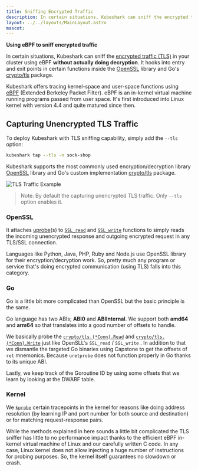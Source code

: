 ```yaml
---
title: Sniffing Encrypted Traffic
description: In certain situations, Kubeshark can sniff the encrypted traffic (TLS) in your cluster using eBPF without actually doing decryption.
layout: ../../layouts/MainLayout.astro
mascot:
---
```


**Using eBPF to sniff encrypted traffic**

In certain situations, Kubeshark can sniff the [encrypted traffic (TLS)](https://en.wikipedia.org/wiki/Transport_Layer_Security) in your cluster using eBPF **without actually doing decryption**. It hooks into entry and exit points in certain functions inside the [OpenSSL](https://www.openssl.org/) library and Go's [crypto/tls](https://pkg.go.dev/crypto/tls) package.

Kubeshark offers tracing kernel-space and user-space functions using [eBPF](https://prototype-kernel.readthedocs.io/en/latest/bpf/) (Extended Berkeley Packet Filter). eBPF is an in-kernel virtual machine running programs passed from user space. It's first introduced into
Linux kernel with version 4.4 and quite matured since then.

## Capturing Unencrypted TLS Traffic

To deploy Kubeshark with TLS sniffing capability, simply add the `--tls` option:

```bash
kubeshark tap --tls -n sock-shop
```

Kubeshark supports the most commonly used encryption/decryption
library [OpenSSL](https://www.openssl.org/) library and Go's custom implementation [crypto/tls](https://pkg.go.dev/crypto/tls) package.

![TLS Traffic Example](/tls_traffic.png)

> Note: By default the capturing unencrypted TLS traffic. Only `--tls` option enables it.

### OpenSSL

It attaches [uprobe](https://docs.kernel.org/trace/uprobetracer.html)(s)
to [`SSL_read`](https://www.openssl.org/docs/man1.1.1/man3/SSL_read.html) and [`SSL_write`](https://www.openssl.org/docs/man1.1.1/man3/SSL_write.html)
functions to simply reads the incoming unencrypted response and outgoing encrypted request in any TLS/SSL connection.

Languages like Python, Java, PHP, Ruby and Node.js use OpenSSL library for their encryption/decryption work. So, pretty
much any program or service that's doing encrypted communication (using TLS) falls into this category.

### Go

Go is a little bit more complicated than OpenSSL but the basic principle is the same.

Go language has two ABIs; **ABI0** and **ABIInternal**. We support both **amd64** and **arm64** so that translates into
a good number of offsets to handle.

We basically probe the [`crypto/tls.(*Conn).Read`](https://github.com/golang/go/blob/go1.17.6/src/crypto/tls/conn.go#L1263) and
[`crypto/tls.(*Conn).Write`](https://github.com/golang/go/blob/go1.17.6/src/crypto/tls/conn.go#L1099) just like OpenSLL's `SSL_read` / `SSL_write` .
In addition to that we dismantle the targeted Go binaries using Capstone to get the offsets of `ret` mnemonics.
Because `uretprobe` does not function properly in Go thanks to its unique ABI.

Lastly, we keep track of the Goroutine ID by using some offsets that we learn by looking at the DWARF table.

### Kernel

We [`kprobe`](https://www.kernel.org/doc/html/latest/trace/kprobes.html) certain tracepoints in the kernel for reasons
like doing address resolution (by learning IP and port number for both source and destination) or for matching
request-response pairs.

While the methods explained in here sounds a little bit complicated the TLS sniffer has little to no performance
impact thanks to the efficient eBPF in-kernel virtual machine of Linux and our carefully written C code. In any case,
Linux kernel does not allow injecting a huge number of instructions for probing purposes. So, the kernel itself
guarantees no slowdown or crash.

